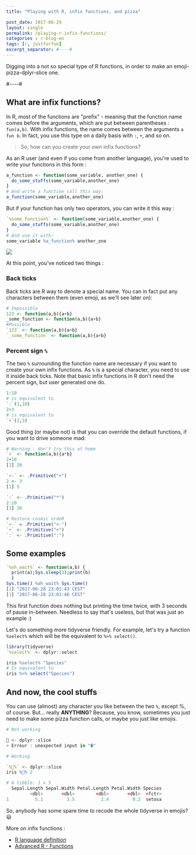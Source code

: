 ```yaml
---
title: "Playing with R, infix functions, and pizza"

post_date: 2017-06-29
layout: single
permalink: /playing-r-infix-functions/
categories : r-blog-en
tags: [r, justforfun]
excerpt_separator: #----#
---
```


Digging into a not so special type of R functions, in order to make an emoji-pizza-dplyr-slice one.

#----#

## What are infix functions? 

In R, most of the functions are "prefix" - meaning that the function name comes before the arguments, which are put between parentheses : `fun(a,b)`. With infix functions, the name comes between the arguments `a fun b`. In fact, you use this type on a daily basis with `:`, `+`, and so on. 

> So, how can you create your own infix functions? 

As an R user (and even if you come from another language), you're used to write your functions in this form : 

```r
a_function <- function(some_variable, another_one) {
  do_some_stuffs(some_variable,another_one)
}
# And write a function call this way:
a_function(some_variable,another_one)
```

But if your function has only two operators, you can write it this way : 

```r
`%some_function%` <- function(some_variable,another_one) {
  do_some_stuffs(some_variable,another_one)
}
# And use it with:
some_variable %a_function% another_one
```

![](https://media.giphy.com/media/sOGgevbtBDYKQ/giphy.gif)

At this point, you've noticed two things : 

### Back ticks 

Back ticks are R way to denote a special name. You can in fact put any characters between them (even emoji, as we'll see later on):

```r
# Impossible
123 <- function(a,b){a+b}
_some_function <- function(a,b){a+b}
#Possible
`123` <- function(a,b){a+b}
`_some_function` <- function(a,b){a+b}
```

### Percent sign `%` 

The two `%` surrounding the function name are necessary if you want to create your own infix functions. As `%` is a special character, you need to use it inside back ticks. Note that basic infix functions in R don't need the percent sign, but user generated one do. 

```r
1:10
# is equivalent to 
`:`(1,10)
2+3
# is equivalent to 
`+`(2,3)
```

Good thing (or maybe not) is that you can override the default functions, if you want to drive someone mad: 

```r
# Warning : don't try this at home 
`+` <- function(a,b){a*b}
2+10
[1] 20

`<-` <- .Primitive("+")
2 <- 3
[1] 5

`:` <- .Primitive("*")
2:10
[1] 20

# Restore cosmic ordeR 
`<-` = .Primitive("<-")
`+` <- .Primitive("+")
`:` <- .Primitive(":")
```

## Some examples 

```r
`%oh_wait%` <- function(a,b) {
  print(a);Sys.sleep(3);print(b)
  }
Sys.time() %oh_wait% Sys.time()
[1] "2017-06-28 23:01:43 CEST"
[1] "2017-06-28 23:01:46 CEST"
```

This first function does nothing but printing the time twice, with 3 seconds of pause in-between. Needless to say that's useless, but that was just an example :) 

Let's do something more tidyverse friendly. For example, let's try a function `%select%` which will be the equivalent to `%>% select()`. 

```r
library(tidyverse)
`%select%` <- dplyr::select

iris %select% "Species"
# Is equivalent to 
iris %>% select("Species")
```

## And now, the cool stuffs

You can use (almost) any character you like between the two `%`, except %, of course. But... really **ANYTHING**? Because, you know, sometimes you just need to make some pizza function calls, or maybe you just like emojis. 

```r
# Not working 

🍕 <- dplyr::slice
> Erreur : unexpected input in "�"

# Working 

`%🍕%` <- dplyr::slice
iris %🍕% 2

# A tibble: 1 x 5
  Sepal.Length Sepal.Width Petal.Length Petal.Width Species
         <dbl>       <dbl>        <dbl>       <dbl>  <fctr>
1          5.1         3.5          1.4         0.2  setosa

```

So, anybody has some spare time to recode the whole tidyverse in emojis? 😃

More on infix functions : 

+ [R language definition](https://cran.r-project.org/doc/manuals/r-release/R-lang.html#Special-operators)
+ [Advanced R - Functions](http://adv-r.had.co.nz/Functions.html)



